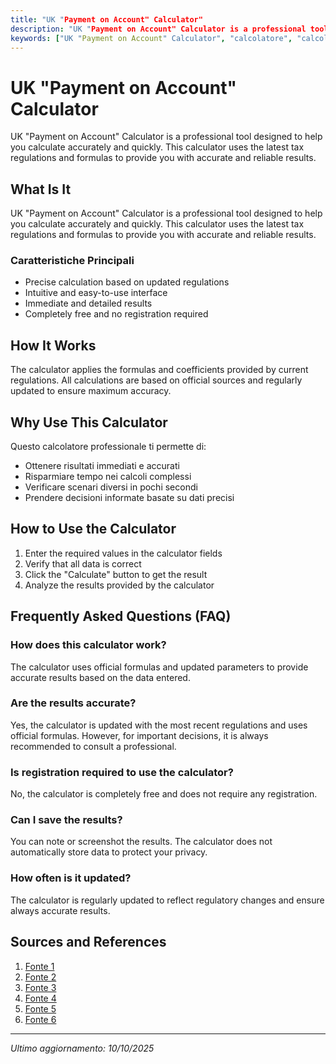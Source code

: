 ```yaml
---
title: "UK "Payment on Account" Calculator"
description: "UK "Payment on Account" Calculator is a professional tool designed to help you calculate accurately and quickly. This calculator uses the latest tax regulations and formulas to provide you with accurate and reliable results."
keywords: ["UK "Payment on Account" Calculator", "calcolatore", "calcolo online"]
---
```


# UK "Payment on Account" Calculator

UK "Payment on Account" Calculator is a professional tool designed to help you calculate accurately and quickly. This calculator uses the latest tax regulations and formulas to provide you with accurate and reliable results.

## What Is It

UK "Payment on Account" Calculator is a professional tool designed to help you calculate accurately and quickly. This calculator uses the latest tax regulations and formulas to provide you with accurate and reliable results.

### Caratteristiche Principali

- Precise calculation based on updated regulations
- Intuitive and easy-to-use interface
- Immediate and detailed results
- Completely free and no registration required

## How It Works

The calculator applies the formulas and coefficients provided by current regulations. All calculations are based on official sources and regularly updated to ensure maximum accuracy.

## Why Use This Calculator

Questo calcolatore professionale ti permette di:

- Ottenere risultati immediati e accurati
- Risparmiare tempo nei calcoli complessi
- Verificare scenari diversi in pochi secondi
- Prendere decisioni informate basate su dati precisi

## How to Use the Calculator

1. Enter the required values in the calculator fields
2. Verify that all data is correct
3. Click the "Calculate" button to get the result
4. Analyze the results provided by the calculator

## Frequently Asked Questions (FAQ)

### How does this calculator work?

The calculator uses official formulas and updated parameters to provide accurate results based on the data entered.

### Are the results accurate?

Yes, the calculator is updated with the most recent regulations and uses official formulas. However, for important decisions, it is always recommended to consult a professional.

### Is registration required to use the calculator?

No, the calculator is completely free and does not require any registration.

### Can I save the results?

You can note or screenshot the results. The calculator does not automatically store data to protect your privacy.

### How often is it updated?

The calculator is regularly updated to reflect regulatory changes and ensure always accurate results.

## Sources and References

1. [Fonte 1](https://www.gov.uk/understand-self-assessment-bill/payments-on-account)
2. [Fonte 2](https://taxfix.com/en-uk/glossary/payment-on-account/)
3. [Fonte 3](https://www.uktaxcalculators.co.uk/tax-calculators/personal-tax-calculators/estimate-tax-payments/)
4. [Fonte 4](https://www.crunch.co.uk/knowledge/article/self-employed-income-tax)
5. [Fonte 5](https://taxfix.com/en-uk/self-assessment-basics/what-is-a-payment-on-account/)
6. [Fonte 6](https://www.takepayments.com/tax-calculator/)

---

*Ultimo aggiornamento: 10/10/2025*
